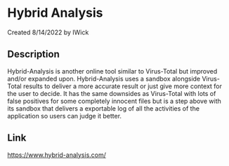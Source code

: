 # Hybrid Analysis
Created 8/14/2022 by IWick

## Description
Hybrid-Analysis is another online tool similar to Virus-Total but improved and/or expanded upon. Hybrid-Analysis uses a sandbox alongside Virus-Total results to deliver a more accurate result or just give more context for the user to decide. It has the same downsides as Virus-Total with lots of false positives for some completely innocent files but is a step above with its sandbox that delivers a exportable log of all the activities of the application so users can judge it better.

## Link
https://www.hybrid-analysis.com/